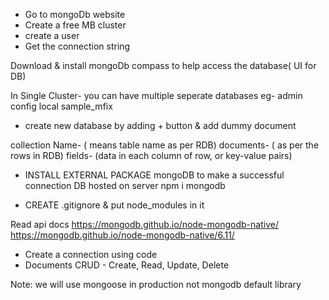 - Go to mongoDb website
- Create a free MB cluster
- create a user
- Get the connection string

Download & install mongoDb compass to help access the database( UI for DB)

In Single Cluster-
you can have multiple seperate databases
eg- admin
config
local
sample_mfix

- create new database by adding + button & add dummy document

collection Name- ( means table name as per RDB)
documents- ( as per the rows in RDB)
fields- (data in each column of row, or key-value pairs)

- INSTALL EXTERNAL PACKAGE mongoDB to make a successful connection DB hosted on server
  npm i mongodb

- CREATE .gitignore & put node_modules in it

Read api docs
https://mongodb.github.io/node-mongodb-native/
https://mongodb.github.io/node-mongodb-native/6.11/

- Create a connection using code
- Documents CRUD - Create, Read, Update, Delete

Note:
we will use mongoose in production not mongodb default library
